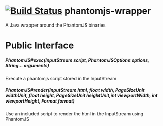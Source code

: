 # [![Build Status](https://travis-ci.org/moodysalem/java-phantomjs-wrapper.svg?branch=master)](https://travis-ci.org/moodysalem/java-phantomjs-wrapper) phantomjs-wrapper
A Java wrapper around the PhantomJS binaries

# Public Interface
##### PhantomJS#exec(InputStream script, PhantomJSOptions options, String... arguments)

Execute a phantomjs script stored in the InputStream

##### PhantomJS#render(InputStream html, float width, PageSizeUnit widthUnit, float height, PageSizeUnit heightUnit,int viewportWidth, int viewportHeight, Format format)

Use an included script to render the html in the InputStream using PhantomJS
